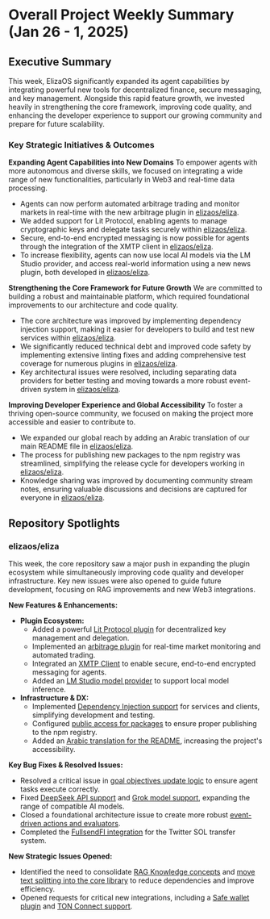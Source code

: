 # Overall Project Weekly Summary (Jan 26 - 1, 2025)

## Executive Summary
This week, ElizaOS significantly expanded its agent capabilities by integrating powerful new tools for decentralized finance, secure messaging, and key management. Alongside this rapid feature growth, we invested heavily in strengthening the core framework, improving code quality, and enhancing the developer experience to support our growing community and prepare for future scalability.

### Key Strategic Initiatives & Outcomes

**Expanding Agent Capabilities into New Domains**
To empower agents with more autonomous and diverse skills, we focused on integrating a wide range of new functionalities, particularly in Web3 and real-time data processing.
-   Agents can now perform automated arbitrage trading and monitor markets in real-time with the new arbitrage plugin in [elizaos/eliza](https://github.com/elizaos/eliza).
-   We added support for Lit Protocol, enabling agents to manage cryptographic keys and delegate tasks securely within [elizaos/eliza](https://github.com/elizaos/eliza).
-   Secure, end-to-end encrypted messaging is now possible for agents through the integration of the XMTP client in [elizaos/eliza](https://github.com/elizaos/eliza).
-   To increase flexibility, agents can now use local AI models via the LM Studio provider, and access real-world information using a new news plugin, both developed in [elizaos/eliza](https://github.com/elizaos/eliza).

**Strengthening the Core Framework for Future Growth**
We are committed to building a robust and maintainable platform, which required foundational improvements to our architecture and code quality.
-   The core architecture was improved by implementing dependency injection support, making it easier for developers to build and test new services within [elizaos/eliza](https://github.com/elizaos/eliza).
-   We significantly reduced technical debt and improved code safety by implementing extensive linting fixes and adding comprehensive test coverage for numerous plugins in [elizaos/eliza](https://github.com/elizaos/eliza).
-   Key architectural issues were resolved, including separating data providers for better testing and moving towards a more robust event-driven system in [elizaos/eliza](https://github.com/elizaos/eliza).

**Improving Developer Experience and Global Accessibility**
To foster a thriving open-source community, we focused on making the project more accessible and easier to contribute to.
-   We expanded our global reach by adding an Arabic translation of our main README file in [elizaos/eliza](https://github.com/elizaos/eliza).
-   The process for publishing new packages to the npm registry was streamlined, simplifying the release cycle for developers working in [elizaos/eliza](https://github.com/elizaos/eliza).
-   Knowledge sharing was improved by documenting community stream notes, ensuring valuable discussions and decisions are captured for everyone in [elizaos/eliza](https://github.com/elizaos/eliza).

## Repository Spotlights

### elizaos/eliza
This week, the core repository saw a major push in expanding the plugin ecosystem while simultaneously improving code quality and developer infrastructure. Key new issues were also opened to guide future development, focusing on RAG improvements and new Web3 integrations.

**New Features & Enhancements:**
-   **Plugin Ecosystem:**
    -   Added a powerful [Lit Protocol plugin](https://github.com/elizaos/eliza/pull/2912) for decentralized key management and delegation.
    -   Implemented an [arbitrage plugin](https://github.com/elizaos/eliza/pull/2784) for real-time market monitoring and automated trading.
    -   Integrated an [XMTP Client](https://github.com/elizaos/eliza/pull/2786) to enable secure, end-to-end encrypted messaging for agents.
    -   Added an [LM Studio model provider](https://github.com/elizaos/eliza/pull/2913) to support local model inference.
-   **Infrastructure & DX:**
    -   Implemented [Dependency Injection support](https://github.com/elizaos/eliza/pull/2855) for services and clients, simplifying development and testing.
    -   Configured [public access for packages](https://github.com/elizaos/eliza/pull/2933) to ensure proper publishing to the npm registry.
    -   Added an [Arabic translation for the README](https://github.com/elizaos/eliza/pull/3081), increasing the project's accessibility.

**Key Bug Fixes & Resolved Issues:**
-   Resolved a critical issue in [goal objectives update logic](https://github.com/elizaos/eliza/pull/2791) to ensure agent tasks execute correctly.
-   Fixed [DeepSeek API support](https://github.com/elizaos/eliza/issues/2658) and [Grok model support](https://github.com/elizaos/eliza/issues/1983), expanding the range of compatible AI models.
-   Closed a foundational architecture issue to create more robust [event-driven actions and evaluators](https://github.com/elizaos/eliza/issues/1071).
-   Completed the [FullsendFI integration](https://github.com/elizaos/eliza/issues/1072) for the Twitter SOL transfer system.

**New Strategic Issues Opened:**
-   Identified the need to consolidate [RAG Knowledge concepts](https://github.com/elizaos/eliza/issues/2918) and [move text splitting into the core library](https://github.com/elizaos/eliza/issues/2917) to reduce dependencies and improve efficiency.
-   Opened requests for critical new integrations, including a [Safe wallet plugin](https://github.com/elizaos/eliza/issues/3058) and [TON Connect support](https://github.com/elizaos/eliza/issues/2984).